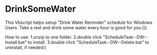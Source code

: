 # DrinkSomeWater
This Vbscript helps setup "Drink Water Reminder" schedule for Windows Users. Take a rest and drink some water every hour is good for you:)))

How to use:
1.unzip to one folder.
2.double click "ScheduleTask--DW--Install.bat" to install.
3.double click "ScheduleTask--DW--Delete.bat" to uninstall, if needed:)
